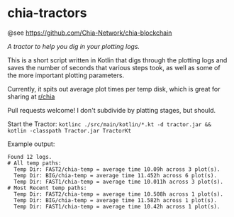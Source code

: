 # chia-tractors

@see https://github.com/Chia-Network/chia-blockchain

_A tractor to help you dig in your plotting logs._

This is a short script written in Kotlin that digs through the plotting logs and saves the number of seconds that
various steps took, as well as some of the more important plotting parameters.

Currently, it spits out average plot times per temp disk, which is great for sharing
at [r/chia](https://reddit.com/r/chia)

Pull requests welcome!  I don't subdivide by platting stages, but should.

Start the Tractor: `kotlinc ./src/main/kotlin/*.kt -d tractor.jar && kotlin -classpath Tractor.jar TractorKt`

Example output:

```
Found 12 logs.
# All temp paths:
  Temp Dir: FAST2/chia-temp = average time 10.09h across 3 plot(s).
  Temp Dir: BIG/chia-temp = average time 11.452h across 6 plot(s).
  Temp Dir: FAST1/chia-temp = average time 10.011h across 3 plot(s).
# Most Recent temp paths:
  Temp Dir: FAST2/chia-temp = average time 10.508h across 1 plot(s).
  Temp Dir: BIG/chia-temp = average time 11.582h across 1 plot(s).
  Temp Dir: FAST1/chia-temp = average time 10.42h across 1 plot(s).
```